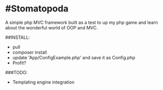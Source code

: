 #Stomatopoda
===========

A simple php MVC framework built as a test to up my php game and learn about the wonderful world of OOP and MVC.

##INSTALL:
* pull
* composer install
* update 'App/ConfigExample.php' and save it as Config.php
* Profit?

###TODO:

* Templating engine integration